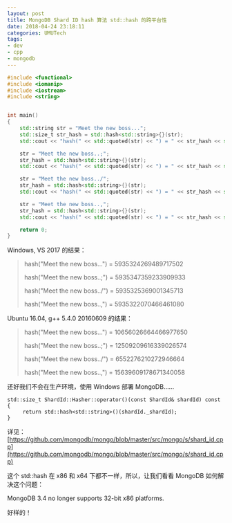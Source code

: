 ```yaml
---
layout: post
title: MongoDB Shard ID hash 算法 std::hash 的跨平台性
date: 2018-04-24 23:18:11
categories: UMUTech
tags:
- dev
- cpp
- mongodb
---
```

```cpp
#include <functional>
#include <iomanip>
#include <iostream>
#include <string>


int main()
{
    std::string str = "Meet the new boss...";
    std::size_t str_hash = std::hash<std::string>{}(str);
    std::cout << "hash(" << std::quoted(str) << ") = " << str_hash << std::endl;

    str = "Meet the new boss..;";
    str_hash = std::hash<std::string>{}(str);
    std::cout << "hash(" << std::quoted(str) << ") = " << str_hash << std::endl;

    str = "Meet the new boss../";
    str_hash = std::hash<std::string>{}(str);
    std::cout << "hash(" << std::quoted(str) << ") = " << str_hash << std::endl;

    str = "Meet the new boss..,";
    str_hash = std::hash<std::string>{}(str);
    std::cout << "hash(" << std::quoted(str) << ") = " << str_hash << std::endl;

    return 0;
}
```
Windows,  VS 2017 的结果：

> hash("Meet the new boss...") = 5935324269489717502
>
> hash("Meet the new boss..;") = 5935347359233909933
>
> hash("Meet the new boss../") = 5935325369001345713
>
> hash("Meet the new boss..,") = 5935322070466461080

Ubuntu 16.04,  g++ 5.4.0 20160609 的结果：

> hash("Meet the new boss...") = 10656026664466977650
>
> hash("Meet the new boss..;") = 12509209616339026574
>
> hash("Meet the new boss../") = 6552276210272946664
>
> hash("Meet the new boss..,") = 15639609178671340058

还好我们不会在生产环境，使用 Windows 部署 MongoDB……

```
std::size_t ShardId::Hasher::operator()(const ShardId& shardId) const {
     return std::hash<std::string>()(shardId._shardId); 
} 
```
详见：[https://github.com/mongodb/mongo/blob/master/src/mongo/s/shard_id.cpp](https://github.com/mongodb/mongo/blob/master/src/mongo/s/shard_id.cpp)


这个 std::hash 在 x86 和 x64 下都不一样，所以，让我们看看 MongoDB 如何解决这个问题：

MongoDB 3.4 no longer supports 32-bit x86 platforms.

好样的！
